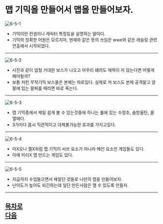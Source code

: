 맵 기믹을 만들어서 맵을 만들어보자.   
=======================
![6-5-1](https://github.com/isp829/HU/blob/master/images/lecture6/6-5/6-5-1.jpg)
* 기믹이란 컨셉이나 캐릭터 특징등을 설명하는 말이다.  
* 기믹의 정확한 어원은 모르지마, 현재와 같은 뜻의 쓰임은 wwe와 같은 레슬링 관련 연출에서 시작되었다.     
--------------------------------------------------------------------------------------   
![6-5-2](https://github.com/isp829/HU/blob/master/images/lecture6/6-5/6-5-2.jpg)
* 사진과 같이 엄청 거대한 보스가 나오고 아무리 떄려도 체력이 지 않는다면 어떻게 해야될까?
* 보통 저런 무적기믹 보스들은 본체는 따로있다. 실제로 저 보스도 본체 공격말고 양팔에 있는 팔찌를 때리면 바로 죽는다.  
--------------------------------------------------------------------------------------    
![6-5-3](https://github.com/isp829/HU/blob/master/images/lecture6/6-5/6-5-3.jpg)
* 맵 기믹중에서 제일 쉽게 볼 수 있는것중에 하나는 롤에 있는 수정초, 솔방울탄, 꿀열매다.  
* 3가지다 몹시 직관적이고 대체불가능한 효과를 가지고있다.
--------------------------------------------------------------------------------------    
![6-5-4](https://github.com/isp829/HU/blob/master/images/lecture6/6-5/6-5-4.jpg)
* 마X오나 젤X처럼 맵 기믹이 서브 요소가 아니라 메인 요소인 게임들도 있다.  
* 아예 미리X 맵 만드는 게임도 있다.  
--------------------------------------------------------------------------------------    
![6-5-5](https://github.com/isp829/HU/blob/master/images/lecture6/6-5/6-5-5.png)
* 지금까지 수업들으면서 배웠던 것들로 나만의 맵을 만들어보자.  
* 난이도가 높아도 되긴하는데 일단 만든사람은 깰 수 있도록 만들자.  
--------------------------------------------------------------------------------------   

[목차로](https://github.com/isp829/HU/blob/master/README.md)  
[다음](https://github.com/isp829/HU/blob/master/lecture/lecture3-1.md)  
-----------------------------
    
    
